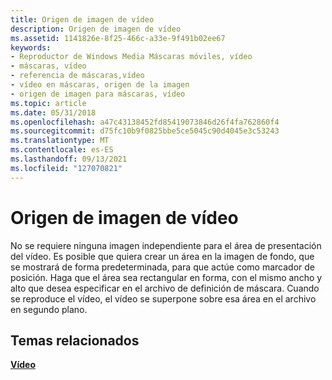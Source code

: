 ```yaml
---
title: Origen de imagen de vídeo
description: Origen de imagen de vídeo
ms.assetid: 1141826e-8f25-466c-a33e-9f491b02ee67
keywords:
- Reproductor de Windows Media Máscaras móviles, vídeo
- máscaras, vídeo
- referencia de máscaras,vídeo
- vídeo en máscaras, origen de la imagen
- origen de imagen para máscaras, vídeo
ms.topic: article
ms.date: 05/31/2018
ms.openlocfilehash: a47c43138452fd85419073846d26f4fa762860f4
ms.sourcegitcommit: d75fc10b9f0825bbe5ce5045c90d4045e3c53243
ms.translationtype: MT
ms.contentlocale: es-ES
ms.lasthandoff: 09/13/2021
ms.locfileid: "127070821"
---
```

# <a name="video-image-source"></a>Origen de imagen de vídeo

No se requiere ninguna imagen independiente para el área de presentación del vídeo. Es posible que quiera crear un área en la imagen de fondo, que se mostrará de forma predeterminada, para que actúe como marcador de posición. Haga que el área sea rectangular en forma, con el mismo ancho y alto que desea especificar en el archivo de definición de máscara. Cuando se reproduce el vídeo, el vídeo se superpone sobre esa área en el archivo en segundo plano.

## <a name="related-topics"></a>Temas relacionados

<dl> <dt>

[**Vídeo**](video.md)
</dt> </dl>

 

 




